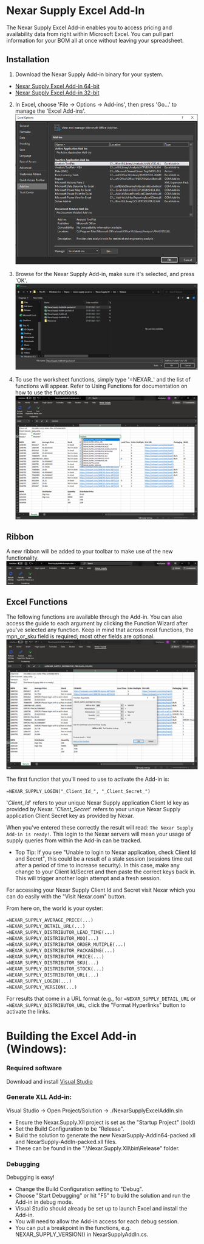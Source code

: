 # Nexar Supply Excel Add-In

The Nexar Supply Excel Add-in enables you to access pricing and availability data from right within Microsoft Excel. You can pull part information for your BOM all at once without leaving your spreadsheet.

## Installation
1. Download the Nexar Supply Add-in binary for your system.
* [Nexar Supply Excel Add-in 64-bit](Nexar.Supply.Xll/bin/Release/NexarSupply-AddIn64-packed.xll)
* [Nexar Supply Excel Add-in 32-bit](Nexar.Supply.Xll/bin/Release/NexarSupply-AddIn-packed.xll)

2. In Excel, choose 'File -> Options -> Add-ins', then press 'Go...' to manage the 'Excel Add-ins'.
![](docs/add-ins.png?raw=true)

3. Browse for the Nexar Supply Add-in, make sure it's selected, and press 'OK'.
![](docs/install.png?raw=true)

4. To use the worksheet functions, simply type '=NEXAR_' and the list of functions will appear. Refer to Using Functions for documentation on how to use the functions.
![](docs/example.png?raw=true)


## Ribbon
A new ribbon will be added to your toolbar to make use of the new functionality. 
![](docs/ribbon.png?raw=true)


## Excel Functions
The following functions are available through the Add-in. You can also access the guide to each argument by clicking the Function Wizard after you've selected any function. Keep in mind that across most functions, the mpn_or_sku field is required; most other fields are optional.
![](docs/using.png?raw=true)

The first function that you'll need to use to activate the Add-in is:

`=NEXAR_SUPPLY_LOGIN("_Client_Id_", "_Client_Secret_")`

'_Client_Id_' refers to your unique Nexar Supply application Client Id key as provided by Nexar.
'_Client_Secret_' refers to your unique Nexar Supply application Client Secret key as provided by Nexar.

When you've entered these correctly the result will read: `The Nexar Supply Add-in is ready!`. This login to the Nexar servers will mean your usage of supply queries from within the Add-in can be tracked.

- Top Tip: If you see "Unable to login to Nexar application, check Client Id and Secret", this could be a result of a stale session (sessions time out after a period of time to increase security). In this case, make any change to your Client Id/Secret and then paste the correct keys  back in. This will trigger another login attempt and a fresh session.

For accessing your Nexar Supply Client Id and Secret visit Nexar which you can do easily with the "Visit Nexar.com" button.

From here on, the world is your oyster:

```
=NEXAR_SUPPLY_AVERAGE_PRICE(...)
=NEXAR_SUPPLY_DETAIL_URL(...)
=NEXAR_SUPPLY_DISTRIBUTOR_LEAD_TIME(...)
=NEXAR_SUPPLY_DISTRIBUTOR_MOQ(...)
=NEXAR_SUPPLY_DISTRIBUTOR_ORDER_MUTIPLE(...)
=NEXAR_SUPPLY_DISTRIBUTOR_PACKAGING(...)
=NEXAR_SUPPLY_DISTRIBUTOR_PRICE(...)
=NEXAR_SUPPLY_DISTRIBUTOR_SKU(...)
=NEXAR_SUPPLY_DISTRIBUTOR_STOCK(...)
=NEXAR_SUPPLY_DISTRIBUTOR_URL(...)
=NEXAR_SUPPLY_LOGIN(...)
=NEXAR_SUPPLY_VERSION(...)
```

For results that come in a URL format (e.g., for `=NEXAR_SUPPLY_DETAIL_URL` or `=NEXAR_SUPPLY_DISTRIBUTOR_URL`, click the "Format Hyperlinks" button to activate the links.


# Building the Excel Add-in (Windows):

### Required software
  Download and install [Visual Studio](https://www.visualstudio.com/downloads/)

### Generate XLL Add-in:
  Visual Studio -> Open Project/Solution -> ./NexarSupplyExcelAddIn.sln
  - Ensure the Nexar.Supply.Xll project is set as the "Startup Project" (bold) 
  - Set the Build Configuration to be "Release".
  - Build the solution to generate the new NexarSupply-AddIn64-packed.xll and NexarSupply-AddIn-packed.xll files.
  - These can be found in the ".\Nexar.Supply.Xll\bin\Release" folder.
    
### Debugging
  Debugging is easy! 
  - Change the Build Configuration setting to "Debug".
  - Choose "Start Debugging" or hit "F5" to build the solution and run the Add-in in debug mode.
  - Visual Studio should already be set up to launch Excel and install the Add-in.  
  - You will need to allow the Add-in access for each debug session.
  - You can put a breakpoint in the functions, e.g. NEXAR_SUPPLY_VERSION() in NexarSupplyAddIn.cs.
  
